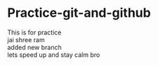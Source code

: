 # Practice-git-and-github
This is for practice
<br>
jai shree  ram
<br>
added new branch 
<br>
lets speed up and stay calm bro